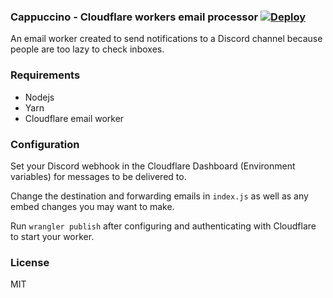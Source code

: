 ### Cappuccino - Cloudflare workers email processor [![Deploy](https://github.com/jacksonisiah/cappuccino/actions/workflows/main.yml/badge.svg)](https://github.com/jacksonisiah/cappuccino/actions/workflows/main.yml)

An email worker created to send notifications to a Discord channel because people are too lazy to check inboxes.

### Requirements

- Nodejs
- Yarn
- Cloudflare email worker

### Configuration

Set your Discord webhook in the Cloudflare Dashboard (Environment variables) for messages to be delivered to.

Change the destination and forwarding emails in `index.js` as well as any embed changes you may want to make. 

Run `wrangler publish` after configuring and authenticating with Cloudflare to start your worker.

### License

MIT
